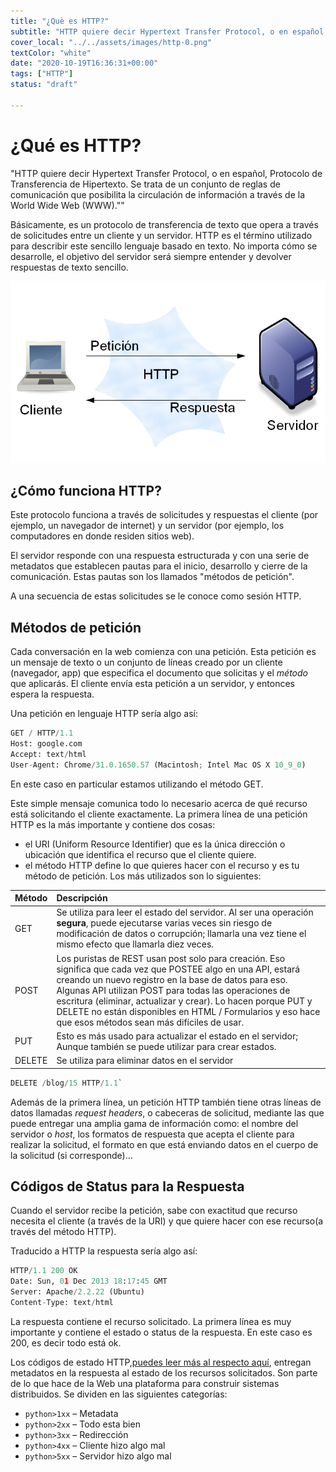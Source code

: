 ```yaml
---
title: "¿Què es HTTP?"
subtitle: "HTTP quiere decir Hypertext Transfer Protocol, o en español, Protocolo de Transferencia de Hipertexto. Se trata de un conjunto de reglas de comunicación que posibilita la circulación de información a través de la World Wide Web (WWW)."
cover_local: "../../assets/images/http-0.png"
textColor: "white"
date: "2020-10-19T16:36:31+00:00"
tags: ["HTTP"]
status: "draft"

---
```




# ¿Qué es HTTP?

"HTTP quiere decir Hypertext Transfer Protocol, o en español, Protocolo de Transferencia de Hipertexto. Se trata de un conjunto de reglas de comunicación que posibilita la circulación de información a través de la World Wide Web (WWW).""

Básicamente, es un protocolo de transferencia de texto que opera a través de solicitudes entre un cliente y un servidor. HTTP es el término utilizado para describir este sencillo lenguaje basado en texto. No importa cómo se desarrolle, el objetivo del servidor será siempre entender y devolver respuestas de texto sencillo.


  ![what is http?](../../assets/images/http-3.png)

## ¿Cómo funciona HTTP?

Este protocolo funciona a través de solicitudes y respuestas el cliente (por ejemplo, un navegador de internet) y un servidor (por ejemplo, los computadores en donde residen sitios web). 

El servidor responde con una respuesta estructurada y con una serie de metadatos que establecen pautas para el inicio, desarrollo y cierre de la comunicación. Estas pautas son los llamados "métodos de petición".

A una secuencia de estas solicitudes se le conoce como sesión HTTP.

## Métodos de petición

Cada conversación en la web comienza con una petición. Esta petición es un mensaje de texto o un conjunto de líneas creado por un cliente (navegador, app) que especifica el documento que solicitas y el *método* que aplicarás. El cliente envía esta petición a un servidor, y entonces espera la respuesta.

Una petición en lenguaje HTTP sería algo así:

```python
GET / HTTP/1.1 
Host: google.com
Accept: text/html
User-Agent: Chrome/31.0.1650.57 (Macintosh; Intel Mac OS X 10_9_0)
```
En este caso en particular estamos utilizando el método GET. 

Este simple mensaje comunica todo lo necesario acerca de qué recurso está solicitando el cliente exactamente. La primera línea de una petición HTTP es la más importante y contiene dos cosas:

+ el URI (Uniform Resource Identifier) que es la única dirección o ubicación que identifica el recurso que el cliente quiere.
+ el método HTTP define lo que quieres hacer con el recurso y es tu método de petición. Los más utilizados son lo siguientes:

|**Método**    |**Descripción**    |
|:-------------|:--------------|
|GET          |Se utiliza para leer el estado del servidor. Al ser una operación **segura**, puede ejecutarse varias veces sin riesgo de modificación de datos o corrupción; llamarla una vez tiene el mismo efecto que llamarla diez veces.    |
|POST        |Los puristas de REST usan post solo para creación. Eso significa que cada vez que POSTEE algo en una API, estará creando un nuevo registro en la base de datos para eso. Algunas API utilizan POST para todas las operaciones de escritura (eliminar, actualizar y crear). Lo hacen porque PUT y DELETE no están disponibles en HTML / Formularios y eso hace que esos métodos sean más difíciles de usar.      |
|PUT      |Esto es más usado para actualizar el estado en el servidor; Aunque también se puede utilizar para crear estados.     |
|DELETE     |Se utiliza para eliminar datos en el servidor     |


```python
DELETE /blog/15 HTTP/1.1`
```
Además de la primera línea, un petición HTTP también tiene otras líneas de datos llamadas _request headers_, o cabeceras de solicitud, mediante las que puede entregar una amplia gama de información como: el nombre del servidor o _host_, los formatos de respuesta que acepta el cliente para realizar la solicitud, el formato en que está enviando datos en el cuerpo de la solicitud (si corresponde)...


## Códigos de Status para la Respuesta


Cuando el servidor recibe la petición, sabe con exactitud que recurso necesita el cliente (a través de la URI) y que quiere hacer con ese recurso(a través del método HTTP). 

Traducido a HTTP la respuesta sería algo así:

```python
HTTP/1.1 200 OK
Date: Sun, 01 Dec 2013 18:17:45 GMT
Server: Apache/2.2.22 (Ubuntu)
Content-Type: text/html
```

La respuesta contiene el recurso solicitado. La primera línea es muy importante y contiene el estado o status de la respuesta. En este caso es 200, es decir todo está ok.
 
Los códigos de estado HTTP,[puedes leer más al respecto aquí](https://developer.mozilla.org/es/docs/Web/HTTP/Status), entregan metadatos en la respuesta al estado de los recursos solicitados. Son parte de lo que hace de la Web una plataforma para construir sistemas distribuidos. Se dividen en las siguientes categorías:


+ `python>1xx` – Metadata
+ `python>2xx` – Todo esta bien
+ `python>3xx` – Redirección
+ `python>4xx` – Cliente hizo algo mal
+ `python>5xx` – Servidor hizo algo mal
